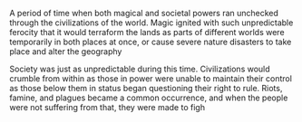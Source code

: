 
A period of time when both magical and societal powers ran unchecked through the civilizations of the world.  Magic ignited with such unpredictable ferocity that it would terraform the lands as parts of different worlds were temporarily in both places at once, or cause severe nature disasters to take place and alter the geography

Society was just as unpredictable during this time.  Civilizations would crumble from within as those in power were unable to maintain their control as those below them in status began questioning their right to rule.  Riots, famine, and plagues became a common occurrence, and when the people were not suffering from that, they were made to figh